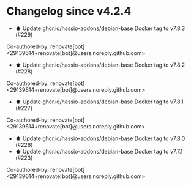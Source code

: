 # Changelog since v4.2.4
- ⬆️ Update ghcr.io/hassio-addons/debian-base Docker tag to v7.8.3 (#229)

Co-authored-by: renovate[bot] <29139614+renovate[bot]@users.noreply.github.com> 
- ⬆️ Update ghcr.io/hassio-addons/debian-base Docker tag to v7.8.2 (#228)

Co-authored-by: renovate[bot] <29139614+renovate[bot]@users.noreply.github.com> 
- ⬆️ Update ghcr.io/hassio-addons/debian-base Docker tag to v7.8.1 (#227)

Co-authored-by: renovate[bot] <29139614+renovate[bot]@users.noreply.github.com> 
- ⬆️ Update ghcr.io/hassio-addons/debian-base Docker tag to v7.8.0 (#226) 
- ⬆️ Update ghcr.io/hassio-addons/debian-base Docker tag to v7.7.1 (#223)

Co-authored-by: renovate[bot] <29139614+renovate[bot]@users.noreply.github.com> 
